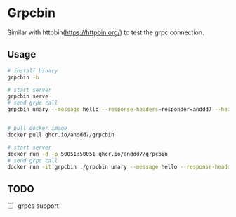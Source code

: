 # Grpcbin

Similar with httpbin(<https://httpbin.org/>) to test the grpc connection.

## Usage

```sh
# install binary
grpcbin -h

# start server
grpcbin serve
# send grpc call
grpcbin unary --message hello --response-headers=responder=anddd7 --headers=caller=anddd7


# pull docker image
docker pull ghcr.io/anddd7/grpcbin

# start server
docker run -d -p 50051:50051 ghcr.io/anddd7/grpcbin
# send grpc call
docker run -it grpcbin ./grpcbin unary --message hello --response-headers=responder=anddd7 --headers=caller=anddd7 --host <server_container_ip>
```

## TODO

- [ ] grpcs support
